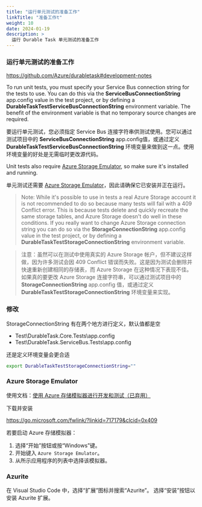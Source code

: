 ```yaml
---
title: "运行单元测试的准备工作"
linkTitle: "准备工作t"
weight: 10
date: 2024-01-19
description: >
  运行 Durable Task 单元测试的准备工作
---
```






### 运行单元测试的准备工作

https://github.com/Azure/durabletask#development-notes



To run unit tests, you must specify your Service Bus connection string for the tests to use. You can do this via the **ServiceBusConnectionString** app.config value in the test project, or by defining a **DurableTaskTestServiceBusConnectionString** environment variable. The benefit of the environment variable is that no temporary source changes are required.

要运行单元测试，您必须指定  Service Bus 连接字符串供测试使用。您可以通过测试项目中的 **ServiceBusConnectionString** app.config值，或通过定义 **DurableTaskTestServiceBusConnectionString** 环境变量来做到这一点。使用环境变量的好处是无需临时更改源代码。

Unit tests also require [Azure Storage Emulator](https://docs.microsoft.com/azure/storage/common/storage-use-emulator), so make sure it's installed and running.

单元测试还需要 [Azure Storage Emulator](https://docs.microsoft.com/azure/storage/common/storage-use-emulator)，因此请确保它已安装并正在运行。

> Note: While it's possible to use in tests a real Azure Storage account it is not recommended to do so because many tests will fail with a 409 Conflict error. This is because tests delete and quickly recreate the same storage tables, and Azure Storage doesn't do well in these conditions. If you really want to change Azure Storage connection string you can do so via the **StorageConnectionString** app.config value in the test project, or by defining a **DurableTaskTestStorageConnectionString** environment variable.

> 注意：虽然可以在测试中使用真实的 Azure Storage 帐户，但不建议这样做，因为许多测试会因 409 Conflict 错误而失败。这是因为测试会删除并快速重新创建相同的存储表，而 Azure Storage 在这种情况下表现不佳。如果真的要更改 Azure Storage 连接字符串，可以通过测试项目中的 **StorageConnectionString** app.config 值，或通过定义 **DurableTaskTestStorageConnectionString** 环境变量来实现。



### 修改

StorageConnectionString 有在两个地方进行定义，默认值都是空

- Test\DurableTask.Core.Tests\app.config
- Test\DurableTask.ServiceBus.Tests\app.config

还是定义环境变量会更合适

```bash
export DurableTaskTestStorageConnectionString=""
```



### Azure Storage Emulator 

使用文档：[使用 Azure 存储模拟器进行开发和测试（已弃用）](https://learn.microsoft.com/zh-cn/azure/storage/common/storage-use-emulator)

下载并安装

https://go.microsoft.com/fwlink/?linkid=717179&clcid=0x409 

若要启动 Azure 存储模拟器：

1. 选择“开始”按钮或按“Windows”键。
2. 开始键入 `Azure Storage Emulator`。
3. 从所示应用程序的列表中选择该模拟器。



### Azurite



在 Visual Studio Code 中，选择“扩展”图标并搜索“Azurite”。 选择“安装”按钮以安装 Azurite 扩展。







